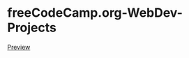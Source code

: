 # freeCodeCamp.org-WebDev-Projects
 [Preview]([https://www.google.com](https://belagrf.github.io/freeCodeCamp.org-WebDevelopment-Projects/))
